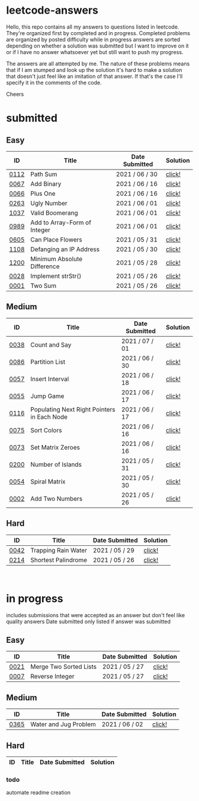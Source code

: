 # leetcode-answers
Hello, this repo contains all my answers to questions listed in leetcode. They're organized first by completed and in progress. Completed problems are organized by posted difficulty while in progress answers are sorted depending on whether a solution was submitted but I want to improve on it or if I have no answer whatsoever yet but still want to push my progress.

The answers are all attempted by me. The nature of these problems means that if I am stumped and look up the solution it's hard to make a solution that doesn't just feel like an imitation of that answer. If that's the case I'll specify it in the comments of the code.

Cheers
<br>
# submitted
## Easy
| ID | Title | Date Submitted | Solution |
| ---- | -------------------- | ---------- | ------- |
| [0112](https://leetcode.com/problems/path-sum/) | Path Sum | 2021 / 06 / 30 | [click!](https://github.com/mar10outof10/leetcode-solutions/blob/main/completed/easy/0112-path-sum.js)
| [0067](https://leetcode.com/problems/add-binary/) | Add Binary | 2021 / 06 / 16 | [click!](https://github.com/mar10outof10/leetcode-solutions/blob/main/completed/easy/0067-add-binary.js)
| [0066](https://leetcode.com/problems/plus-one/) | Plus One | 2021 / 06 / 16 | [click!](https://github.com/mar10outof10/leetcode-solutions/blob/main/completed/easy/0066-plus-one.js)
| [0263](https://leetcode.com/problems/ugly-number/) | Ugly Number | 2021 / 06 / 01 | [click!](https://github.com/mar10outof10/leetcode-solutions/blob/main/completed/easy/0263-ugly-number.js)
| [1037](https://leetcode.com/problems/valid-boomerang/) | Valid Boomerang | 2021 / 06 / 01 | [click!](https://github.com/mar10outof10/leetcode-solutions/blob/main/completed/easy/1037-valid-boomerang.js)
| [0989](https://leetcode.com/problems/add-to-array-form-of-integer/) | Add to Array-Form of Integer | 2021 / 06 / 01 | [click!](https://github.com/mar10outof10/leetcode-solutions/blob/main/completed/easy/0989-add-to-array-form-of-integer.js)
| [0605](https://leetcode.com/problems/can-place-flowers/) | Can Place Flowers | 2021 / 05 / 31 | [click!](https://github.com/mar10outof10/leetcode-solutions/blob/main/completed/easy/0605-can-place-flowers.js)
| [1108](https://leetcode.com/problems/defanging-an-ip-address/) | Defanging an IP Address | 2021 / 05 / 30 | [click!](https://github.com/mar10outof10/leetcode-solutions/blob/main/completed/easy/1108-defanging-an-ip-address.js)
| [1200](https://leetcode.com/problems/minimum-absolute-difference/) | Minimum Absolute Difference | 2021 / 05 / 28 | [click!](https://github.com/mar10outof10/leetcode-solutions/blob/main/completed/easy/1200-minimum-absolute-difference.js)
| [0028](https://leetcode.com/problems/implement-strstr/) | Implement strStr() | 2021 / 05 / 26 | [click!](https://github.com/mar10outof10/leetcode-solutions/blob/main/completed/easy/0028-implement-strStr.js)
| [0001](https://leetcode.com/problems/two-sum/) | Two Sum | 2021 / 05 / 26 | [click!](https://github.com/mar10outof10/leetcode-solutions/blob/main/completed/easy/0001-two-sum.js)
## Medium
| ID | Title | Date Submitted | Solution |
| ---- | -------------------- | ---------- | ------- |
| [0038](https://leetcode.com/problems/count-and-say/) | Count and Say | 2021 / 07 / 01 | [click!](https://github.com/mar10outof10/leetcode-solutions/blob/main/completed/medium/0038-count-and-say.js)
| [0086](https://leetcode.com/problems/partition-list/) | Partition List | 2021 / 06 / 30 | [click!](https://github.com/mar10outof10/leetcode-solutions/blob/main/completed/medium/0086-partition-list.js)
| [0057](https://leetcode.com/problems/insert-interval/) | Insert Interval | 2021 / 06 / 18 | [click!](https://github.com/mar10outof10/leetcode-solutions/blob/main/completed/medium/0057-insert-interval.js)
| [0055](https://leetcode.com/problems/jump-game/) | Jump Game | 2021 / 06 / 17 | [click!](https://github.com/mar10outof10/leetcode-solutions/blob/main/completed/medium/0055-jump-game.js)
| [0116](https://leetcode.com/problems/populating-next-right-pointers-in-each-node/) | Populating Next Right Pointers in Each Node | 2021 / 06 / 17 | [click!](https://github.com/mar10outof10/leetcode-solutions/blob/main/completed/medium/0116-populating-next-right-pointers-in-each-node.js)
| [0075](https://leetcode.com/problems/sort-colors/) | Sort Colors | 2021 / 06 / 16 | [click!](https://github.com/mar10outof10/leetcode-solutions/blob/main/completed/medium/0075-sort-colors.js)
| [0073](https://leetcode.com/problems/set-matrix-zeroes/) | Set Matrix Zeroes | 2021 / 06 / 16 | [click!](https://github.com/mar10outof10/leetcode-solutions/blob/main/completed/medium/0073-set-matrix-zeroes.js)
| [0200](https://leetcode.com/problems/number-of-islands/) | Number of Islands | 2021 / 05 / 31 | [click!](https://github.com/mar10outof10/leetcode-solutions/blob/main/completed/medium/0200-number-of-islands.js)
| [0054](https://leetcode.com/problems/spiral-matrix/) | Spiral Matrix | 2021 / 05 / 30 | [click!](https://github.com/mar10outof10/leetcode-solutions/blob/main/completed/medium/0054-spiral-matrix.js)
| [0002](https://leetcode.com/problems/add-two-numbers/) | Add Two Numbers | 2021 / 05 / 26 | [click!](https://github.com/mar10outof10/leetcode-solutions/blob/main/completed/medium/0002-add-two-numbers.js)
## Hard
| ID | Title | Date Submitted | Solution |
| ---- | -------------------- | ---------- | ------- |
| [0042](https://leetcode.com/problems/trapping-rain-water/) | Trapping Rain Water | 2021 / 05 / 29 | [click!](https://github.com/mar10outof10/leetcode-solutions/blob/main/completed/hard/0042-trapping-rain-water.js)
| [0214](https://leetcode.com/problems/shortest-palindrome/) | Shortest Palindrome | 2021 / 05 / 26 | [click!](https://github.com/mar10outof10/leetcode-solutions/blob/main/completed/hard/0214-shortest-palindrome.js)
<br>

# in progress
includes submissions that were accepted as an answer but don't feel like quality answers
Date submitted only listed if answer was submitted

## Easy
| ID | Title | Date Submitted | Solution |
| ---- | -------------------- | ---------- | ------- |
| [0021](https://leetcode.com/problems/merge-two-sorted-lists/) | Merge Two Sorted Lists | 2021 / 05 / 27 | [click!](https://github.com/mar10outof10/leetcode-solutions/blob/main/in-progress/accepted-but-improvable/0021-merge-two-sorted-lists.js)
| [0007](https://leetcode.com/problems/reverse-integer/) | Reverse Integer | 2021 / 05 / 27 | [click!](https://github.com/mar10outof10/leetcode-solutions/blob/main/in-progress/accepted-but-improvable/0007-reverse-integer.js)
## Medium
| ID | Title | Date Submitted | Solution |
| ---- | -------------------- | ---------- | ------- |
| [0365](https://leetcode.com/problems/water-and-jug-problem/) | Water and Jug Problem | 2021 / 06 / 02 | [click!](https://github.com/mar10outof10/leetcode-solutions/blob/main/in-progress/accepted-but-improvable/0365-water-and-jug-problem.js)
## Hard
| ID | Title | Date Submitted | Solution |
| ---- | -------------------- | ---------- | ------- |


### todo
automate readme creation